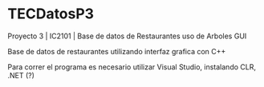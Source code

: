 # TECDatosP3
Proyecto 3 | IC2101 | Base de datos de Restaurantes uso de Arboles GUI

Base de datos de restaurantes utilizando interfaz grafica con C++

Para correr el programa es necesario utilizar Visual Studio, instalando CLR, .NET (?)
